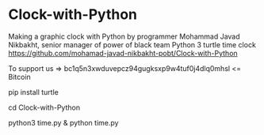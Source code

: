 # Clock-with-Python
Making a graphic clock with Python by programmer Mohammad Javad Nikbakht, senior manager of power of black team   Python 3 turtle time clock    https://github.com/mohamad-javad-nikbakht-pobt/Clock-with-Python

To support us => bc1q5n3xwduvepcz94gugksxp9w4tuf0j4dlq0mhsl  <= Bitcoin

pip install turtle


cd Clock-with-Python

python3 time.py & python time.py
